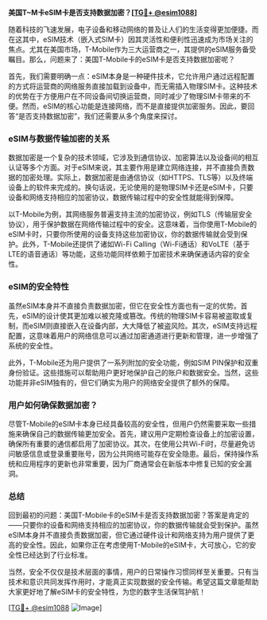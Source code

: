 **美国T~M卡eSIM卡是否支持数据加密？[[TG💪+ @esim1088](https://t.me/s/esim1088)]**

随着科技的飞速发展，电子设备和移动网络的普及让人们的生活变得更加便捷。而在这其中，eSIM技术（嵌入式SIM卡）因其灵活性和便利性迅速成为市场关注的焦点。尤其在美国市场，T-Mobile作为三大运营商之一，其提供的eSIM服务备受瞩目。那么，问题来了：美国T-Mobile卡的eSIM卡是否支持数据加密呢？

首先，我们需要明确一点：eSIM本身是一种硬件技术，它允许用户通过远程配置的方式将运营商的网络服务直接加载到设备中，而无需插入物理SIM卡。这种技术的优势在于方便用户在不同设备间切换运营商，同时减少了物理SIM卡带来的不便。然而，eSIM的核心功能是连接网络，而不是直接提供加密服务。因此，要回答“是否支持数据加密”，我们还需要从多个角度来探讨。

### eSIM与数据传输加密的关系

数据加密是一个复杂的技术领域，它涉及到通信协议、加密算法以及设备间的相互认证等多个方面。对于eSIM来说，其主要作用是建立网络连接，并不直接负责数据的加密处理。实际上，数据加密是由通信协议（如HTTPS、TLS等）以及终端设备上的软件来完成的。换句话说，无论使用的是物理SIM卡还是eSIM卡，只要设备和网络支持相应的加密协议，数据传输过程中的安全性就能得到保障。

以T-Mobile为例，其网络服务普遍支持主流的加密协议，例如TLS（传输层安全协议），用于保护数据在网络传输过程中的安全。这意味着，当你使用T-Mobile的eSIM卡时，只要你所使用的设备支持这些加密协议，你的数据传输就会受到保护。此外，T-Mobile还提供了诸如Wi-Fi Calling（Wi-Fi通话）和VoLTE（基于LTE的语音通话）等功能，这些功能同样依赖于加密技术来确保通话内容的安全性。

### eSIM的安全特性

虽然eSIM本身并不直接负责数据加密，但它在安全性方面也有一定的优势。首先，eSIM的设计使其更加难以被克隆或篡改。传统的物理SIM卡容易被盗取或复制，而eSIM则直接嵌入在设备内部，大大降低了被盗风险。其次，eSIM支持远程配置，这意味着用户的网络信息可以通过加密通道进行更新和管理，进一步增强了系统的安全性。

此外，T-Mobile还为用户提供了一系列附加的安全功能，例如SIM PIN保护和双重身份验证。这些措施可以帮助用户更好地保护自己的账户和数据安全。当然，这些功能并非eSIM独有的，但它们确实为用户的网络安全提供了额外的保障。

### 用户如何确保数据加密？

尽管T-Mobile的eSIM卡本身已经具备较高的安全性，但用户仍然需要采取一些措施来确保自己的数据传输更加安全。首先，建议用户定期检查设备上的加密设置，确保所有重要的通信都启用了加密协议。其次，在使用公共Wi-Fi时，尽量避免访问敏感信息或登录重要账号，因为公共网络可能存在安全隐患。最后，保持操作系统和应用程序的更新也非常重要，因为厂商通常会在新版本中修复已知的安全漏洞。

### 总结

回到最初的问题：美国T-Mobile卡的eSIM卡是否支持数据加密？答案是肯定的——只要你的设备和网络支持相应的加密协议，你的数据传输就会受到保护。虽然eSIM本身并不直接负责数据加密，但它通过硬件设计和网络支持为用户提供了更高的安全性。因此，如果你正在考虑使用T-Mobile的eSIM卡，大可放心，它的安全性已经达到了行业标准。

当然，安全不仅仅是技术层面的事情，用户的日常操作习惯同样至关重要。只有当技术和意识共同发挥作用时，才能真正实现数据的安全传输。希望这篇文章能帮助大家更好地了解eSIM卡的安全特性，为您的数字生活保驾护航！

[[TG💪+ @esim1088](https://t.me/s/esim1088) ![Image](https://i.postimg.cc/4NQfJmqS/Snipaste-2025-05-13-00-14-12.png)]